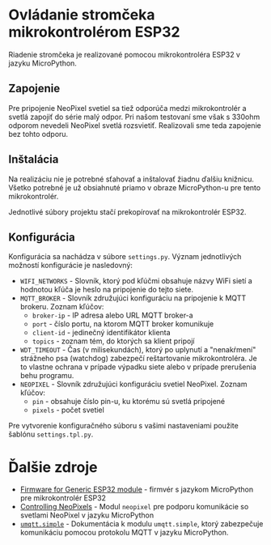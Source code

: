 # Ovládanie stromčeka mikrokontrolérom ESP32

Riadenie stromčeka je realizované pomocou mikrokontroléra ESP32 v jazyku MicroPython.


## Zapojenie

Pre pripojenie NeoPixel svetiel sa tiež odporúča medzi mikrokontrolér a svetlá zapojiť do série malý odpor. Pri našom testovaní sme však s 330ohm odporom nevedeli NeoPixel svetlá rozsvietiť. Realizovali sme teda zapojenie bez tohto odporu.


## Inštalácia

Na realizáciu nie je potrebné sťahovať a inštalovať žiadnu ďalšiu knižnicu. Všetko potrebné je už obsiahnuté priamo v obraze MicroPython-u pre tento mikrokontrolér.

Jednotlivé súbory projektu stačí prekopírovať na mikrokontrolér ESP32.


## Konfigurácia

Konfigurácia sa nachádza v súbore `settings.py`. Význam jednotlivých možností konfigurácie je nasledovný:

-   `WIFI_NETWORKS` - Slovník, ktorý pod kľúčmi obsahuje názvy WiFi sietí a hodnotou kľúča je heslo na pripojenie do tejto siete.
-   `MQTT_BROKER` - Slovník združujúci konfiguráciu na pripojenie k MQTT brokeru. Zoznam kľúčov:
    -   `broker-ip` - IP adresa alebo URL MQTT broker-a
    -   `port` - číslo portu, na ktorom MQTT broker komunikuje
    -   `client-id` - jedinečný identifikátor klienta
    -   `topics` - zoznam tém, do ktorých sa klient pripojí
-   `WDT_TIMEOUT` - Čas (v milisekundách), ktorý po uplynutí a "nenakŕmení" strážneho psa (watchdog) zabezpečí reštartovanie mikrokontroléra. Je to vlastne ochrana v prípade výpadku siete alebo v prípade prerušenia behu programu.
-   `NEOPIXEL` - Slovník združujúci konfiguráciu svetiel NeoPixel. Zoznam kľúčov:
    -   `pin` - obsahuje číslo pin-u, ku ktorému sú svetlá pripojené
    -   `pixels` - počet svetiel

Pre vytvorenie konfiguračného súboru s vašimi nastaveniami použite šablónu `settings.tpl.py`.


# Ďalšie zdroje

-   [Firmware for Generic ESP32 module](http://micropython.org/download/esp32/) - firmvér s jazykom MicroPython pre mikrokontrolér ESP32
-   [Controlling NeoPixels](http://docs.micropython.org/en/latest/esp8266/tutorial/neopixel.html?highlight=neopixel) - Modul `neopixel` pre podporu komunikácie so svetlami NeoPixel v jazyku MicroPython
-   [`umqtt.simple`](https://github.com/micropython/micropython-lib/tree/master/umqtt.simple) - Dokumentácia k modulu `umqtt.simple`, ktorý zabezpečuje komunikáciu pomocou protokolu MQTT v jazyku MicroPython.
